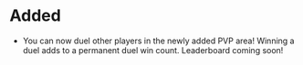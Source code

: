 # Added
- You can now duel other players in the newly added PVP area! Winning a duel adds to a permanent duel win count. Leaderboard coming soon!